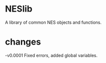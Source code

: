 NESlib
======

A library of common NES objects and functions.

changes
==========
-v0.0001
	Fixed errors, added global variables.